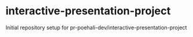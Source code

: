 # interactive-presentation-project

Initial repository setup for pr-poehali-dev/interactive-presentation-project